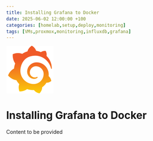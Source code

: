 ```yaml
---
title: Installing Grafana to Docker
date: 2025-06-02 12:00:00 +100
categories: [homelab,setup,deploy,monitoring]
tags: [VMs,proxmox,monitoring,influxdb,grafana]
---
```


![Alt](/assets/images/grafana-icon.png) 

# Installing Grafana to Docker

Content to be provided